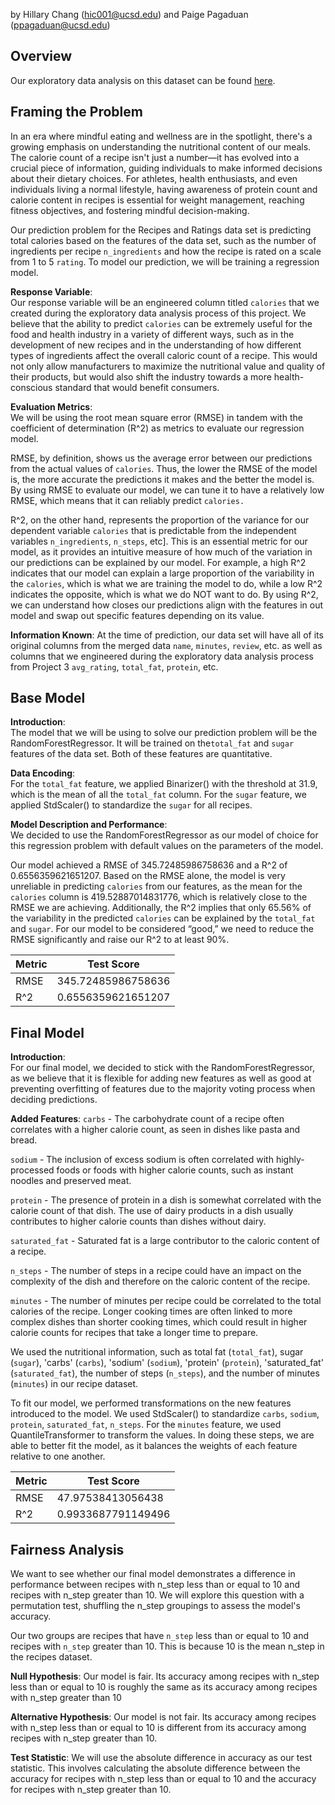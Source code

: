 by Hillary Chang (hic001@ucsd.edu) and Paige Pagaduan (ppagaduan@ucsd.edu)

## Overview
Our exploratory data analysis on this dataset can be found [here](https://hillarychang.github.io/Association-between-Protein-and-Calorie-Count/).

## Framing the Problem
In an era where mindful eating and wellness are in the spotlight, there's a growing emphasis on understanding the nutritional content of our meals. The calorie count of a recipe isn't just a number—it has evolved into a crucial piece of information, guiding individuals to make informed decisions about their dietary choices. For athletes, health enthusiasts, and even individuals living a normal lifestyle, having awareness of protein count and calorie content in recipes is essential for weight management, reaching fitness objectives, and fostering mindful decision-making. 

Our prediction problem for the Recipes and Ratings data set is predicting total calories based on the features of the data set, such as the number of ingredients per recipe ```n_ingredients``` and how the recipe is rated on a scale from 1 to 5 ```rating```. To model our prediction, we will be training a regression model. 

**Response Variable**:\
Our response variable will be an engineered column titled ```calories``` that we created during the exploratory data analysis process of this project. We believe that the ability to predict ```calories``` can be extremely useful for the food and health industry in a variety of different ways, such as in the development of new recipes and in the understanding of how different types of ingredients affect the overall caloric count of a recipe. This would not only allow manufacturers to maximize the nutritional value and quality of their products, but would also shift the industry towards a more health-conscious standard that would benefit consumers.

**Evaluation Metrics**:\
We will be using the root mean square error (RMSE) in tandem with the coefficient of determination (R^2) as metrics to evaluate our regression model. 

RMSE, by definition, shows us the average error between our predictions from the actual values of ```calories```. Thus, the lower the RMSE of the model is, the more accurate the predictions it makes and the better the model is. By using RMSE to evaluate our model, we can tune it to have a relatively low RMSE, which means that it can reliably predict `calories.`

R^2, on the other hand, represents the proportion of the variance for our dependent variable ```calories``` that is predictable from the independent variables ```n_ingredients```, ```n_steps```, etc]. This is an essential metric for our model, as it provides an intuitive measure of how much of the variation in our predictions can be explained by our model. For example, a high R^2 indicates that our model can explain a large proportion of the variability in the `calories`, which is what we are training the model to do, while a low R^2 indicates the opposite, which is what we do NOT want to do. By using R^2, we can understand how closes our predictions align with the features in out model and swap out specific features depending on its value. 

**Information Known**:
At the time of prediction, our data set will have all of its original columns from the merged data ```name```, ```minutes```, ```review```, etc. as well as columns that we engineered during the exploratory data analysis process from Project 3 ```avg_rating```, ```total_fat```, ```protein```, etc. 


## Base Model
**Introduction**:\
The model that we will be using to solve our prediction problem will be the RandomForestRegressor. It will be trained on the`total_fat` and `sugar` features of the data set. Both of these features are quantitative.

**Data Encoding**:\
For the `total_fat` feature, we applied Binarizer() with the threshold at 31.9, which is the mean of all the `total_fat` column. For the `sugar` feature, we applied StdScaler() to standardize the `sugar` for all recipes. 

**Model Description and Performance**:\
We decided to use the RandomForestRegressor as our model of choice for this regression problem with default values on the parameters of the model.

Our model achieved a RMSE of 345.72485986758636 and a R^2 of 0.6556359621651207. Based on the RMSE alone, the model is very unreliable in predicting `calories` from our features, as the mean for the `calories` column is 419.52887014831776, which is relatively close to the RMSE we are achieving. Additionally, the R^2 implies that only 65.56% of the variability in the predicted `calories` can be explained by the `total_fat` and `sugar`. For our model to be considered “good,” we need to reduce the RMSE significantly and raise our R^2 to at least 90%.

| Metric            | Test Score                    |
| ------------------| ------------------------------|
| RMSE              | 345.72485986758636           |
| R^2               | 0.6556359621651207           |


## Final Model
**Introduction**:\
For our final model, we decided to stick with the RandomForestRegressor, as we believe that it is flexible for adding new features as well as good at preventing overfitting of features due to the majority voting process when deciding predictions.

**Added Features**:
`carbs` - The carbohydrate count of a recipe often correlates with a higher calorie count, as seen in dishes like pasta and bread. 

`sodium` - The inclusion of excess sodium is often correlated with highly-processed foods or foods with higher calorie counts, such as instant noodles and preserved meat.

`protein` - The presence of protein in a dish is somewhat correlated with the calorie count of that dish. The use of dairy products in a dish usually contributes to higher calorie counts than dishes without dairy. 

`saturated_fat` - Saturated fat is a large contributor to the caloric content of a recipe. 

`n_steps` - The number of steps in a recipe could have an impact on the complexity of the dish and therefore on the caloric 
content of the recipe. 

`minutes` - The number of minutes per recipe could be correlated to the total calories of the recipe. Longer cooking times are often linked to more complex dishes than shorter cooking times, which could result in higher calorie counts for recipes that take a longer time to prepare.

We used the nutritional information, such as total fat (```total_fat```), sugar (```sugar```), 'carbs' (```carbs```), 'sodium' (```sodium```), 'protein' (```protein```), 'saturated_fat' (```saturated_fat```), the number of steps (```n_steps```), and the number of minutes (```minutes```) in our recipe dataset.

To fit our model, we performed transformations on the new features introduced to the model. We used StdScaler() to standardize `carbs`, `sodium`, `protein`, `saturated_fat`, `n_steps`. For the `minutes` feature, we used QuantileTransformer to transform the values. In doing these steps, we are able to better fit the model, as it balances the weights of each feature relative to one another.

| Metric            | Test Score                    |
| ------------------| ------------------------------|
| RMSE              | 47.97538413056438            |
| R^2               | 0.9933687791149496           |



## Fairness Analysis
We want to see whether our final model demonstrates a difference in performance between recipes with n_step less than or equal to 10 and recipes with n_step greater than 10. We will explore this question with a permutation test, shuffling the n_step groupings to assess the model's accuracy.

Our two groups are recipes that have `n_step` less than or equal to 10 and recipes with `n_step` greater than 10. This is because 10 is the mean n_step in the recipes dataset.

**Null Hypothesis**:
Our model is fair. Its accuracy among recipes with n_step less than or equal to 10 is roughly the same as its accuracy among recipes with n_step greater than 10

**Alternative Hypothesis**:
Our model is not fair. Its accuracy among recipes with n_step less than or equal to 10 is different from its accuracy among recipes with n_step greater than 10.

**Test Statistic**:
We will use the absolute difference in accuracy as our test statistic. This involves calculating the absolute difference between the accuracy for recipes with n_step less than or equal to 10 and the accuracy for recipes with n_step greater than 10.


